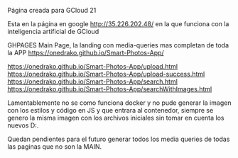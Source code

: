 Página creada para GCloud 21

Esta en la página en google http://35.226.202.48/ en la que funciona con la inteligencia artificial de GCloud

GHPAGES
Main Page, la landing con media-queries mas completan de toda la APP 
https://onedrako.github.io/Smart-Photos-App/


https://onedrako.github.io/Smart-Photos-App/upload.html
https://onedrako.github.io/Smart-Photos-App/upload-success.html
https://onedrako.github.io/Smart-Photos-App/search.html
https://onedrako.github.io/Smart-Photos-App/searchWithImages.html

Lamentablemente no se como funciona docker y no pude generar la imagen con los estilos y código en JS y que entrara al contenedor, siempre se genero la misma imagen con los archivos iniciales sin tomar en cuenta los nuevos D:.

Quedan pendientes para el futuro generar todos los media queries de todas las paginas que no son la MAIN. 

